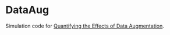 # DataAug

Simulation code for [Quantifying the Effects of Data Augmentation](https://arxiv.org/abs/2202.09134).
